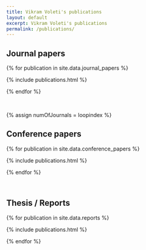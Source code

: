 ```yaml
---
title: Vikram Voleti's publications
layout: default
excerpt: Vikram Voleti's publications
permalink: /publications/
---
```


## Journal papers

{% for publication in site.data.journal_papers %}

{% include publications.html %}

{% endfor %}

<p>&nbsp;</p>

{% assign numOfJournals = loopindex %}

## Conference papers

{% for publication in site.data.conference_papers %}

{% include publications.html %}

{% endfor %}

<p>&nbsp;</p>

## Thesis / Reports

{% for publication in site.data.reports %}

{% include publications.html %}

{% endfor %}

